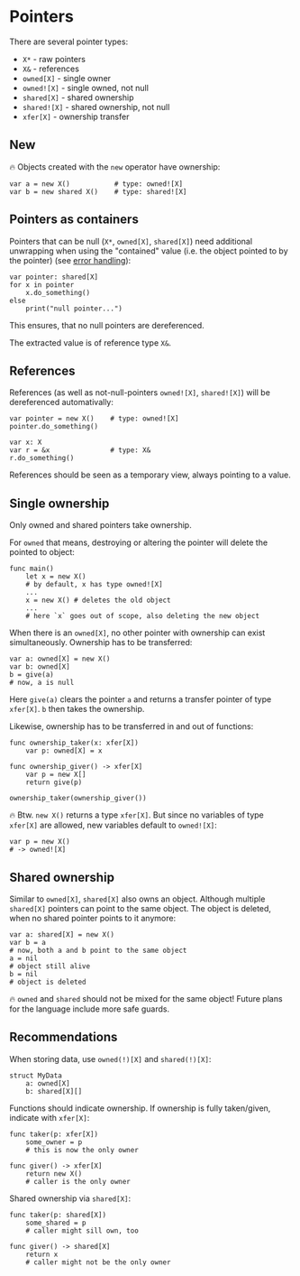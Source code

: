 # Pointers

There are several pointer types:

* `X*` - raw pointers
* `X&` - references
* `owned[X]` - single owner
* `owned![X]` - single owned, not null
* `shared[X]` - shared ownership
* `shared![X]` - shared ownership, not null
* `xfer[X]` - ownership transfer

## New

🔥 Objects created with the `new` operator have ownership: 
```kaba
var a = new X()           # type: owned![X]
var b = new shared X()    # type: shared![X]
```

## Pointers as containers

Pointers that can be null (`X*`, `owned[X]`, `shared[X]`) need additional unwrapping when using the "contained" value (i.e. the object pointed to by the pointer) (see [error handling](error.md)):
```kaba
var pointer: shared[X]
for x in pointer
    x.do_something()
else
    print("null pointer...")
```

This ensures, that no null pointers are dereferenced.

The extracted value is of reference type `X&`.

## References

References (as well as not-null-pointers `owned![X]`, `shared![X]`) will be dereferenced automativally:
```kaba
var pointer = new X()    # type: owned![X]
pointer.do_something()

var x: X
var r = &x               # type: X&
r.do_something()
```

References should be seen as a temporary view, always pointing to a value.

## Single ownership

Only owned and shared pointers take ownership.

For `owned` that means, destroying or altering the pointer will delete the pointed to object:
```kaba
func main()
    let x = new X()
    # by default, x has type owned![X]
    ...
    x = new X() # deletes the old object
    ...
    # here `x` goes out of scope, also deleting the new object
```

When there is an `owned[X]`, no other pointer with ownership can exist simultaneously. Ownership has to be transferred:
```kaba
var a: owned[X] = new X()
var b: owned[X]
b = give(a)
# now, a is null
```

Here `give(a)` clears the pointer `a` and returns a transfer pointer of type `xfer[X]`. `b` then takes the ownership.

Likewise, ownership has to be transferred in and out of functions:
```kaba
func ownership_taker(x: xfer[X])
    var p: owned[X] = x

func ownership_giver() -> xfer[X]
    var p = new X[]
    return give(p)

ownership_taker(ownership_giver())
```

🔥 Btw. `new X()` returns a type `xfer[X]`. But since no variables of type `xfer[X]` are allowed, new variables default to `owned![X]`:
```kaba
var p = new X()
# -> owned![X]
```

## Shared ownership

Similar to `owned[X]`, `shared[X]` also owns an object. Although multiple `shared[X]` pointers can point to the same object. The object is deleted, when no shared pointer points to it anymore:
```kaba
var a: shared[X] = new X()
var b = a
# now, both a and b point to the same object
a = nil
# object still alive
b = nil
# object is deleted
```

🔥 `owned` and `shared` should not be mixed for the same object! Future plans for the language include more safe guards.

## Recommendations

When storing data, use `owned(!)[X]` and `shared(!)[X]`:
```kaba
struct MyData
    a: owned[X]
    b: shared[X][]
```

Functions should indicate ownership. If ownership is fully taken/given, indicate with `xfer[X]`:
``` kaba
func taker(p: xfer[X])
    some_owner = p
    # this is now the only owner

func giver() -> xfer[X]
    return new X()
    # caller is the only owner
```

Shared ownership via `shared[X]`:
```kaba
func taker(p: shared[X])
    some_shared = p
    # caller might sill own, too

func giver() -> shared[X]
    return x
    # caller might not be the only owner
```

